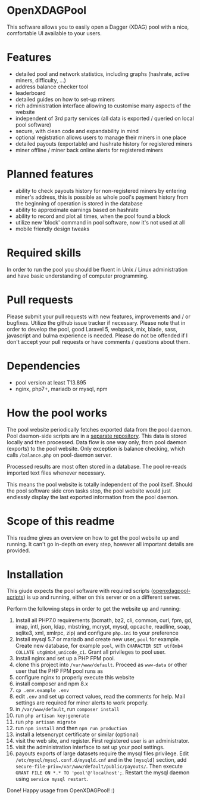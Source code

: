 # OpenXDAGPool
This software allows you to easily open a Dagger (XDAG) pool with a nice, comfortable UI available to your users.

# Features
- detailed pool and network statistics, including graphs (hashrate, active miners, difficulty, ...)
- address balance checker tool
- leaderboard
- detailed guides on how to set-up miners
- rich administration interface allowing to customise many aspects of the website
- independent of 3rd party services (all data is exported / queried on local pool software)
- secure, with clean code and expandability in mind
- optional registration allows users to manage their miners in one place
- detailed payouts (exportable) and hashrate history for registered miners
- miner offline / miner back online alerts for registered miners

# Planned features
- ability to check payouts history for non-registered miners by entering miner's address, this is possible as whole pool's payment history from the beginning of operation is stored in the database
- ability to approximate earnings based on hashrate
- ability to record and plot all times, when the pool found a block
- utilize new 'block' command in pool software, now it's not used at all
- mobile friendly design tweaks

# Required skills
In order to run the pool you should be fluent in Unix / Linux administration and have basic understanding of computer programming.

# Pull requests
Please submit your pull requests with new features, improvements and / or bugfixes. Utilize the github issue tracker if necessary. Please note that in order to develop the pool,
good Laravel 5, webpack, mix, blade, sass, javascript and bulma experience is needed. Please do not be offended if I don't accept your pull requests or have comments / questions about them.

# Dependencies
- pool version at least T13.895
- nginx, php7+, mariadb or mysql, npm

# How the pool works
The pool website periodically fetches exported data from the pool daemon. Pool daemon-side scripts are in a [separate repository](https://github.com/kbs1/openxdagpool-scripts).
This data is stored locally and then processed.
Data flow is one way only, from pool daemon (exports) to the pool website. Only exception is balance checking, which calls `/balance.php` on pool-daemon server.

Processed results are most often stored in a database. The pool re-reads imported text files whenever necessary.

This means the pool website is totally independent of the pool itself. Should the pool software side cron tasks stop, the pool website would just endlessly display the last exported information
from the pool daemon.

# Scope of this readme
This readme gives an overview on how to get the pool website up and running. It can't go in-depth on every step, however all important details are provided.

# Installation
This giude expects the pool software with required scripts ([openxdagpool-scripts](https://github.com/kbs1/openxdagpool-scripts)) is up and running, either on this server or on a different server.

Perform the following steps in order to get the website up and running:
1. Install all PHP7.0 requirements (bcmath, bz2, cli, common, curl, fpm, gd, imap, intl, json, ldap, mbstring, mcrypt, mysql, opcache, readline, soap, sqlite3, xml, xmlrpc, zip) and configure `php.ini` to your preference
2. Install mysql 5.7 or mariadb and create new user, `pool` for example. Create new database, for example `pool`, with `CHARACTER SET utf8mb4 COLLATE utg8mb4_unicode_ci`. Grant all privileges to pool user.
3. Install nginx and set up a PHP FPM pool.
4. clone this project into `/var/www/default`. Proceed as `www-data` or other user that the PHP FPM pool runs as
5. configure nginx to properly execute this website
6. install composer and npm 8.x
7. `cp .env.example .env`
8. edit `.env` and set up correct values, read the comments for help. Mail settings are required for miner alerts to work properly.
9. in `/var/www/default`, run `composer install`
10. run `php artisan key:generate`
11. run `php artisan migrate`
12. run `npm install` and then `npm run production`
13. install a letsencrypt certificate or similar (optional)
14. visit the web site, and register. First registered user is an administrator.
15. visit the administration interface to set up your pool settings.
16. payouts exports of large datasets require the mysql files privilege. Edit `/etc/mysql/mysql.conf.d/mysqld.cnf` and in the `[mysqld]` section, add `secure-file-priv=/var/www/default/public/payouts/`. Then execute `GRANT FILE ON *.* TO 'pool'@'localhost';`. Restart the mysql daemon using `service mysql restart`.

Done! Happy usage from OpenXDAGPool! :)
